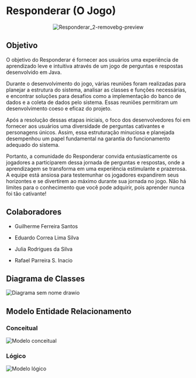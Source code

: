 # Responderar (O Jogo)

<div align="center">

![Responderar_2-removebg-preview](https://github.com/juliarodriguessilva/Java-Oracle/assets/129952159/2b49c14c-fb7e-4b82-9166-505d3ccc6f1c)

</div>

## Objetivo

O objetivo do Responderar é fornecer aos usuários uma experiência de aprendizado leve e intuitiva através de um jogo de perguntas e respostas desenvolvido em Java.

Durante o desenvolvimento do jogo, várias reuniões foram realizadas para planejar a estrutura do sistema, analisar as classes e funções necessárias, e encontrar soluções para desafios como a implementação do banco de dados e a coleta de dados pelo sistema. Essas reuniões permitiram um desenvolvimento coeso e eficaz do projeto.

Após a resolução dessas etapas iniciais, o foco dos desenvolvedores foi em fornecer aos usuários uma diversidade de perguntas cativantes e personagens únicos. Assim, essa estruturação minuciosa e planejada desempenhou um papel fundamental na garantia do funcionamento adequado do sistema.

Portanto, a comunidade do Responderar convida entusiasticamente os jogadores a participarem dessa jornada de perguntas e respostas, onde a aprendizagem se transforma em uma experiência estimulante e prazerosa. A equipe está ansiosa para testemunhar os jogadores expandirem seus horizontes e se divertirem ao máximo durante sua jornada no jogo. Não há limites para o conhecimento que você pode adquirir, pois aprender nunca foi tão cativante!

## Colaboradores

- Guilherme Ferreira Santos

- Eduardo Correa Lima Silva

- Julia Rodrigues da Silva

- Rafael Parreira S. Inacio

## Diagrama de Classes

![Diagrama sem nome drawio](https://github.com/juliarodriguessilva/Java-Oracle/assets/129952159/3cfc6c91-be56-4e88-86c6-ab4ccc26bb20)

## Modelo Entidade Relacionamento

### Conceitual

![Modelo conceitual](https://github.com/juliarodriguessilva/Java-Oracle/assets/129952159/22ed33cd-14df-4a51-8977-8465ed59f8dd)

### Lógico

![Modelo lógico](https://github.com/juliarodriguessilva/Java-Oracle/assets/129952159/3a1ddfd6-f094-4ffb-94c1-1d9b16b665e4)
